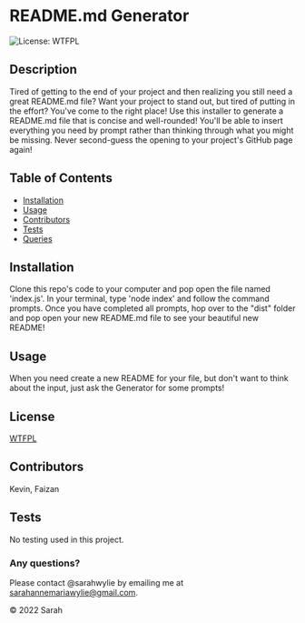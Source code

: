 
  # README.md Generator
![License: WTFPL](https://img.shields.io/badge/License-WTFPL-brightgreen.svg)
  
  ## Description
  Tired of getting to the end of your project and then realizing you still need a great README.md file? Want your project to stand out, but tired of putting in the effort? You've come to the right place! Use this installer to generate a README.md file that is concise and well-rounded! You'll be able to insert everything you need by prompt rather than thinking through what you might be missing. Never second-guess the opening to your project's GitHub page again!

  ## Table of Contents
  * [Installation](#installation)
  * [Usage](#usage)
  * [Contributors](#contributors)
  * [Tests](#tests)
  * [Queries](#any-questions)

  ## Installation
  Clone this repo's code to your computer and pop open the file named 'index.js'. In your terminal, type 'node index' and follow the command prompts. Once you have completed all prompts, hop over to the "dist" folder and pop open your new README.md file to see your beautiful new README!

  ## Usage
  When you need create a new README for your file, but don't want to think about the input, just ask the Generator for some prompts!


## License
[WTFPL](http://www.wtfpl.net/about/)
    

  ## Contributors
  Kevin, Faizan

  ## Tests
  No testing used in this project.

  ### Any questions? 
  Please contact @sarahwylie by emailing me at sarahannemariawylie@gmail.com.


  © 2022 Sarah
